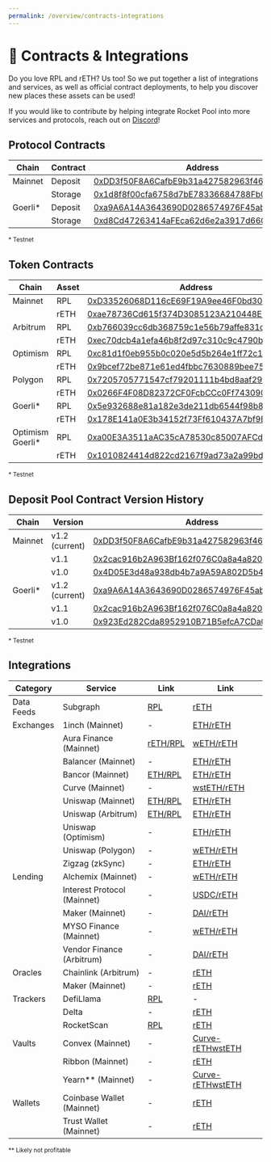 ```yaml
---
permalink: /overview/contracts-integrations
---
```


# :handshake: Contracts & Integrations

Do you love RPL and rETH? Us too! So we put together a list of integrations and services, as well as official contract deployments, to help you discover new places these assets can be used!

If you would like to contribute by helping integrate Rocket Pool into more services and protocols, reach out on [Discord](https://discord.gg/MYrazaZZC4)!


## Protocol Contracts

Chain    | Contract | Address
---------|----------|---------
Mainnet  | Deposit  | [0xDD3f50F8A6CafbE9b31a427582963f465E745AF8](https://etherscan.io/address/0xDD3f50F8A6CafbE9b31a427582963f465E745AF8)
&nbsp;   | Storage  | [0x1d8f8f00cfa6758d7bE78336684788Fb0ee0Fa46](https://etherscan.io/address/0x1d8f8f00cfa6758d7bE78336684788Fb0ee0Fa46)
Goerli*  | Deposit  | [0xa9A6A14A3643690D0286574976F45abBDAD8f505](https://goerli.etherscan.io/address/0xa9A6A14A3643690D0286574976F45abBDAD8f505)
&nbsp;   | Storage  | [0xd8Cd47263414aFEca62d6e2a3917d6600abDceB3](https://goerli.etherscan.io/address/0xd8Cd47263414aFEca62d6e2a3917d6600abDceB3)

<small>* Testnet</small>


## Token Contracts

 Chain            | Asset | Address                                                                                                                        
------------------|-------|--------------------------------------------------------------------------------------------------------------------------------
 Mainnet          | RPL   | [0xD33526068D116cE69F19A9ee46F0bd304F21A51f](https://etherscan.io/token/0xd33526068d116ce69f19a9ee46f0bd304f21a51f)            
 &nbsp;           | rETH  | [0xae78736Cd615f374D3085123A210448E74Fc6393](https://etherscan.io/token/0xae78736cd615f374d3085123a210448e74fc6393)            
 Arbitrum         | RPL   | [0xb766039cc6db368759c1e56b79affe831d0cc507](https://arbiscan.io/token/0xb766039cc6db368759c1e56b79affe831d0cc507)             
 &nbsp;           | rETH  | [0xec70dcb4a1efa46b8f2d97c310c9c4790ba5ffa8](https://arbiscan.io/token/0xec70dcb4a1efa46b8f2d97c310c9c4790ba5ffa8)             
 Optimism         | RPL   | [0xc81d1f0eb955b0c020e5d5b264e1ff72c14d1401](https://optimistic.etherscan.io/token/0xc81d1f0eb955b0c020e5d5b264e1ff72c14d1401) 
 &nbsp;           | rETH  | [0x9bcef72be871e61ed4fbbc7630889bee758eb81d](https://optimistic.etherscan.io/token/0x9bcef72be871e61ed4fbbc7630889bee758eb81d) 
 Polygon          | RPL   | [0x7205705771547cf79201111b4bd8aaf29467b9ec](https://polygonscan.com/token/0x7205705771547cf79201111b4bd8aaf29467b9ec)         
 &nbsp;           | rETH  | [0x0266F4F08D82372CF0FcbCCc0Ff74309089c74d1](https://polygonscan.com/token/0x0266F4F08D82372CF0FcbCCc0Ff74309089c74d1)         
 Goerli*          | RPL   | [0x5e932688e81a182e3de211db6544f98b8e4f89c7](https://goerli.etherscan.io/address/0x5e932688e81a182e3de211db6544f98b8e4f89c7)   
 &nbsp;           | rETH  | [0x178E141a0E3b34152f73Ff610437A7bf9B83267A](https://goerli.etherscan.io/address/0x178E141a0E3b34152f73Ff610437A7bf9B83267A)   
 Optimism Goerli* | RPL   | [0xa00E3A3511aAC35cA78530c85007AFCd31753819](https://goerli-optimism.etherscan.io/address/0xa00E3A3511aAC35cA78530c85007AFCd31753819)   
 &nbsp;           | rETH  | [0x1010824414d822cd2167f9ad73a2a99bd2e0e4ae](https://goerli-optimism.etherscan.io/address/0x1010824414d822cd2167f9ad73a2a99bd2e0e4ae)   

<small>* Testnet</small>

## Deposit Pool Contract Version History

 Chain   | Version        | Address                                                                                                                      
---------|----------------|------------------------------------------------------------------------------------------------------------------------------
 Mainnet | v1.2 (current) | [0xDD3f50F8A6CafbE9b31a427582963f465E745AF8](https://etherscan.io/address/0xDD3f50F8A6CafbE9b31a427582963f465E745AF8)        
 &nbsp;  | v1.1           | [0x2cac916b2A963Bf162f076C0a8a4a8200BCFBfb4](https://etherscan.io/address/0x2cac916b2A963Bf162f076C0a8a4a8200BCFBfb4)        
 &nbsp;  | v1.0           | [0x4D05E3d48a938db4b7a9A59A802D5b45011BDe58](https://etherscan.io/address/0x4D05E3d48a938db4b7a9A59A802D5b45011BDe58)        
 Goerli* | v1.2 (current) | [0xa9A6A14A3643690D0286574976F45abBDAD8f505](https://goerli.etherscan.io/address/0xa9A6A14A3643690D0286574976F45abBDAD8f505) 
 &nbsp;  | v1.1           | [0x2cac916b2A963Bf162f076C0a8a4a8200BCFBfb4](https://goerli.etherscan.io/address/0x2cac916b2A963Bf162f076C0a8a4a8200BCFBfb4) 
 &nbsp;  | v1.0           | [0x923Ed282Cda8952910B71B5efcA7CDa09e39c633](https://goerli.etherscan.io/address/0x923Ed282Cda8952910B71B5efcA7CDa09e39c633) 

<small>* Testnet</small>


## Integrations

Category        | Service                         | Link    | Link
----------------|---------------------------------|---------|--------
Data Feeds      | Subgraph                        | [RPL](https://github.com/Data-Nexus/rocket-pool-mainnet) | [rETH](https://github.com/Data-Nexus/rocket-pool-mainnet)
Exchanges       | 1inch (Mainnet)                 | -       | [ETH/rETH](https://app.1inch.io/#/1/unified/swap/ETH/rETH)
&nbsp;          | Aura Finance (Mainnet)          | [rETH/RPL](https://app.aura.finance/#/) | [wETH/rETH](https://app.aura.finance/#/)
&nbsp;          | Balancer (Mainnet)              | -       | [ETH/rETH](https://app.balancer.fi/#/trade/ether/0xae78736Cd615f374D3085123A210448E74Fc6393)
&nbsp;          | Bancor (Mainnet)                | [ETH/RPL](https://app.bancor.network/swap?from=0xEeeeeEeeeEeEeeEeEeEeeEEEeeeeEeeeeeeeEEeE&to=0xD33526068D116cE69F19A9ee46F0bd304F21A51f) | [ETH/rETH](https://app.bancor.network/swap?from=0xEeeeeEeeeEeEeeEeEeEeeEEEeeeeEeeeeeeeEEeE&to=0xae78736Cd615f374D3085123A210448E74Fc6393)
&nbsp;          | Curve (Mainnet)                 | -       | [wstETH/rETH](https://curve.fi/factory-crypto/14)
&nbsp;          | Uniswap (Mainnet)               | [ETH/RPL](https://app.uniswap.org/#/swap?inputCurrency=ETH&outputCurrency=0xd33526068d116ce69f19a9ee46f0bd304f21a51f&chainId=1) | [ETH/rETH](https://app.uniswap.org/#/swap?inputCurrency=ETH&outputCurrency=0xae78736Cd615f374D3085123A210448E74Fc6393&chainId=1)
&nbsp;          | Uniswap (Arbitrum)              | [ETH/RPL](https://app.uniswap.org/#/swap?inputCurrency=ETH&outputCurrency=0xb766039cc6db368759c1e56b79affe831d0cc507&chain=arbitrum) | [ETH/rETH](https://app.uniswap.org/#/swap?inputCurrency=ETH&outputCurrency=0xec70dcb4a1efa46b8f2d97c310c9c4790ba5ffa8&chain=arbitrum)
&nbsp;          | Uniswap (Optimism)              | -       | [ETH/rETH](https://app.uniswap.org/#/swap?inputCurrency=ETH&outputCurrency=0x9bcef72be871e61ed4fbbc7630889bee758eb81d&chain=optimism)
&nbsp;          | Uniswap (Polygon)               | -       | [wETH/rETH](https://app.uniswap.org/#/swap?inputCurrency=0x7ceB23fD6bC0adD59E62ac25578270cFf1b9f619&outputCurrency=0x0266F4F08D82372CF0FcbCCc0Ff74309089c74d1&chain=polygon)
&nbsp;          | Zigzag (zkSync)                 | -       | [ETH/rETH](https://trade.zigzag.exchange/?market=rETH-ETH&network=zksync)
Lending         | Alchemix (Mainnet)              | -       | [wETH/rETH](https://alchemix.fi/vaults)
&nbsp;          | Interest Protocol (Mainnet)     | -       | [USDC/rETH](https://interestprotocol.io/#/)
&nbsp;          | Maker (Mainnet)                 | -       | [DAI/rETH](https://app.defisaver.com/)
&nbsp;          | MYSO Finance (Mainnet)          | -       | [wETH/rETH](https://app.myso.finance/)
&nbsp;          | Vendor Finance (Arbitrum)       | -       | [DAI/rETH](https://vendor.finance/)
Oracles         | Chainlink (Arbitrum)            | -       | [rETH](https://data.chain.link/arbitrum/mainnet/crypto-eth/reth-eth-exchange-rate)
&nbsp;          | Maker (Mainnet)                 | -       | [rETH](https://etherscan.io/address/0xee7f0b350aa119b3d05dc733a4621a81972f7d47)
Trackers        | DefiLlama                       | [RPL](https://defillama.com/protocol/rocket-pool) | -
&nbsp;          | Delta                           | -       | [rETH](https://delta.app/)
&nbsp;          | RocketScan                      | [RPL](https://rocketscan.io/rpl) | [rETH](https://rocketscan.io/reth)
Vaults          | Convex (Mainnet)                | -       | [Curve-rETHwstETH](https://www.convexfinance.com/stake)
&nbsp;          | Ribbon (Mainnet)                | -       | [rETH](https://app.ribbon.finance/v2/theta-vault/T-rETH-C)
&nbsp;          | Yearn** (Mainnet)               | -       | [Curve-rETHwstETH](https://yearn.finance/#/vault/0xBfedbcbe27171C418CDabC2477042554b1904857)
Wallets         | Coinbase Wallet (Mainnet)       | -       | [rETH](https://www.coinbase.com/wallet)
&nbsp;          | Trust Wallet (Mainnet)          | -       | [rETH](https://trustwallet.com/)

<small>** Likely not profitable</small>

<!-- Staged Integrations -->
<!-- 
- RPL ZigZag listing (waiting for MM)
&nbsp;          | Zigzag (zkSync)     | [RPL](https://trade.zigzag.exchange/?market=RPL-ETH&network=zksync) | [rETH](https://trade.zigzag.exchange/?market=rETH-ETH&network=zksync)
 -->
